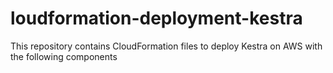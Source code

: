 # loudformation-deployment-kestra
This repository contains CloudFormation files to deploy Kestra on AWS with the following components
